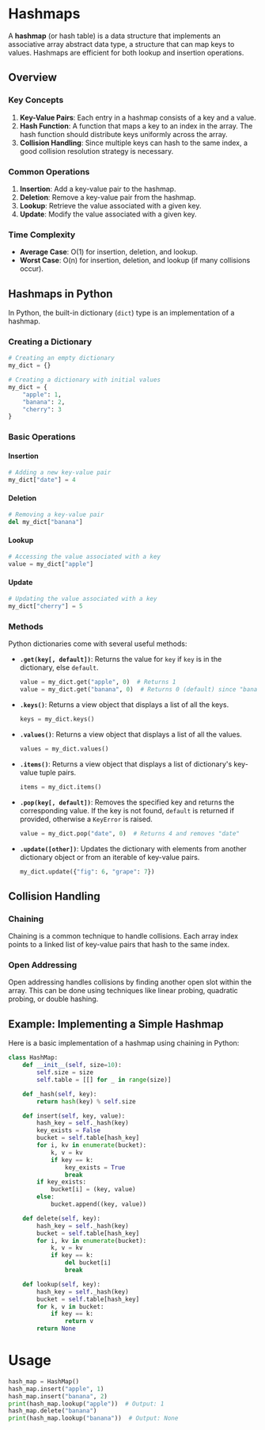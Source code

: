 # Hashmaps

A **hashmap** (or hash table) is a data structure that implements an associative array abstract data type, a structure that can map keys to values. Hashmaps are efficient for both lookup and insertion operations.

## Overview

### Key Concepts

1. **Key-Value Pairs**: Each entry in a hashmap consists of a key and a value.
2. **Hash Function**: A function that maps a key to an index in the array. The hash function should distribute keys uniformly across the array.
3. **Collision Handling**: Since multiple keys can hash to the same index, a good collision resolution strategy is necessary.

### Common Operations

1. **Insertion**: Add a key-value pair to the hashmap.
2. **Deletion**: Remove a key-value pair from the hashmap.
3. **Lookup**: Retrieve the value associated with a given key.
4. **Update**: Modify the value associated with a given key.

### Time Complexity

- **Average Case**: O(1) for insertion, deletion, and lookup.
- **Worst Case**: O(n) for insertion, deletion, and lookup (if many collisions occur).

## Hashmaps in Python

In Python, the built-in dictionary (`dict`) type is an implementation of a hashmap.

### Creating a Dictionary

```python
# Creating an empty dictionary
my_dict = {}

# Creating a dictionary with initial values
my_dict = {
    "apple": 1,
    "banana": 2,
    "cherry": 3
}
```

### Basic Operations

#### Insertion

```python
# Adding a new key-value pair
my_dict["date"] = 4
```

#### Deletion

```python
# Removing a key-value pair
del my_dict["banana"]
```

#### Lookup

```python
# Accessing the value associated with a key
value = my_dict["apple"]
```

#### Update

```python
# Updating the value associated with a key
my_dict["cherry"] = 5
```

### Methods

Python dictionaries come with several useful methods:

- **`.get(key[, default])`**: Returns the value for `key` if `key` is in the dictionary, else `default`.
  
  ```python
  value = my_dict.get("apple", 0)  # Returns 1
  value = my_dict.get("banana", 0)  # Returns 0 (default) since "banana" was deleted
  ```

- **`.keys()`**: Returns a view object that displays a list of all the keys.

  ```python
  keys = my_dict.keys()
  ```

- **`.values()`**: Returns a view object that displays a list of all the values.

  ```python
  values = my_dict.values()
  ```

- **`.items()`**: Returns a view object that displays a list of dictionary's key-value tuple pairs.

  ```python
  items = my_dict.items()
  ```

- **`.pop(key[, default])`**: Removes the specified key and returns the corresponding value. If the key is not found, `default` is returned if provided, otherwise a `KeyError` is raised.

  ```python
  value = my_dict.pop("date", 0)  # Returns 4 and removes "date"
  ```

- **`.update([other])`**: Updates the dictionary with elements from another dictionary object or from an iterable of key-value pairs.

  ```python
  my_dict.update({"fig": 6, "grape": 7})
  ```

## Collision Handling

### Chaining

Chaining is a common technique to handle collisions. Each array index points to a linked list of key-value pairs that hash to the same index.

### Open Addressing

Open addressing handles collisions by finding another open slot within the array. This can be done using techniques like linear probing, quadratic probing, or double hashing.

## Example: Implementing a Simple Hashmap

Here is a basic implementation of a hashmap using chaining in Python:

```python
class HashMap:
    def __init__(self, size=10):
        self.size = size
        self.table = [[] for _ in range(size)]

    def _hash(self, key):
        return hash(key) % self.size

    def insert(self, key, value):
        hash_key = self._hash(key)
        key_exists = False
        bucket = self.table[hash_key]
        for i, kv in enumerate(bucket):
            k, v = kv
            if key == k:
                key_exists = True
                break
        if key_exists:
            bucket[i] = (key, value)
        else:
            bucket.append((key, value))

    def delete(self, key):
        hash_key = self._hash(key)
        bucket = self.table[hash_key]
        for i, kv in enumerate(bucket):
            k, v = kv
            if key == k:
                del bucket[i]
                break

    def lookup(self, key):
        hash_key = self._hash(key)
        bucket = self.table[hash_key]
        for k, v in bucket:
            if key == k:
                return v
        return None
```

# Usage
```python
hash_map = HashMap()
hash_map.insert("apple", 1)
hash_map.insert("banana", 2)
print(hash_map.lookup("apple"))  # Output: 1
hash_map.delete("banana")
print(hash_map.lookup("banana"))  # Output: None
```